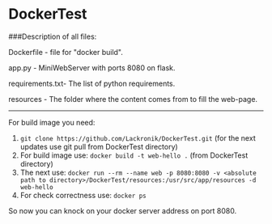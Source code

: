 # DockerTest

###Description of all files:

Dockerfile	- file for "docker build".

app.py		- MiniWebServer with ports 8080 on flask.

requirements.txt- The list of python requirements.

resources	- The folder where the content comes from to fill the web-page.

---------------------------------
For build image you need:
1. `git clone https://github.com/Lackronik/DockerTest.git` (for the next updates use git pull from DockerTest directory)
2. For build image use: `docker build -t web-hello .` (from DockerTest directory)
3. The next use: `docker run --rm --name web -p 8080:8080 -v <absolute path to directory>/DockerTest/resources:/usr/src/app/resources -d web-hello`
4. For check correctness use: `docker ps`

So now you can knock on your docker server address on port 8080.
